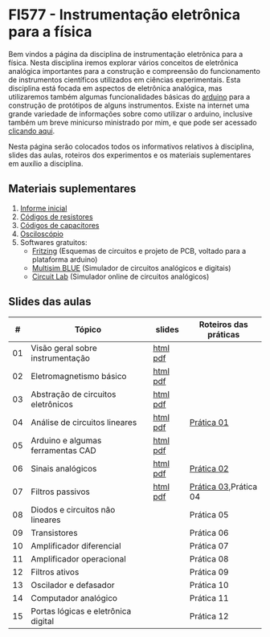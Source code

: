 # FI577 - Instrumentação eletrônica para a física

Bem vindos a página da disciplina de instrumentação eletrônica para a física. Nesta disciplina iremos explorar vários conceitos de eletrônica analógica importantes para a construção e compreensão do funcionamento de instrumentos científicos utilizados em ciências experimentais. Esta disciplina está focada em aspectos de eletrônica analógica, mas utilizaremos também algumas funcionalidades básicas do [arduino](http://www.arduino.cc) para a construção de protótipos de alguns instrumentos. Existe na internet uma grande variedade de informações sobre como utilizar o arduino, inclusive também um breve minicurso ministrado por mim, e que pode ser acessado [clicando aqui](minicurso_arduino.html).

Nesta página serão colocados todos os informativos relativos à disciplina, slides das aulas, roteiros dos experimentos e os materiais suplementares em auxílio a disciplina.

## Materiais suplementares

1. [Informe inicial](https://www.dropbox.com/s/0opfomssomraefd/informe_inicial.pdf?dl=0)
2. [Códigos de resistores](https://www.dropbox.com/s/7tp49dwx68755qn/resistores.pdf?dl=0)
3. [Códigos de capacitores](https://www.dropbox.com/s/484ycuat1s8cm5d/capacitores.pdf?dl=0)
4. [Osciloscópio](https://www.dropbox.com/s/27jkhdf64go2dct/osciloscopio.pdf?dl=0)
5. Softwares gratuitos:
    * [Fritzing](http://www.fritzing.org) (Esquemas de circuitos e projeto de PCB, voltado para a plataforma arduino)
    * [Multisim BLUE](http://br.mouser.com/MultiSimBlue/) (Simulador de circuitos analógicos e digitais)
    * [Circuit Lab](https://www.circuitlab.com/) (Simulador online de circuitos analógicos)

## Slides das aulas

| #  | Tópico                              | slides                          | Roteiros das práticas            |
|----|-------------------------------------|---------------------------------|----------------------------------|
| 01 | Visão geral sobre instrumentação    | [html][s01-html] [pdf][s01-pdf] |                                  |
| 02 | Eletromagnetismo básico             | [html][s02-html] [pdf][s02-pdf] |                                  |
| 03 | Abstração de circuitos eletrônicos  | [html][s03-html] [pdf][s03-pdf] |                                  |
| 04 | Análise de circuitos lineares       | [html][s04-html] [pdf][s04-pdf] | [Prática 01][p01-pdf]            |
| 05 | Arduino e algumas ferramentas CAD   | [html][s05-html] [pdf][s05-pdf] |                                  |
| 06 | Sinais analógicos                   | [html][s06-html] [pdf][s06-pdf] | [Prática 02][p02-pdf]            |
| 07 | Filtros passivos                    | [html][s07-html] [pdf][s07-pdf] | [Prática 03][p03-pdf],Prática 04 |
| 08 | Diodos e circuitos não lineares     |                                 | Prática 05                       |
| 09 | Transistores                        |                                 | Prática 06                       |
| 10 | Amplificador diferencial            |                                 | Prática 07                       |
| 11 | Amplificador operacional            |                                 | Prática 08                       |
| 12 | Filtros ativos                      |                                 | Prática 09                       |
| 13 | Oscilador e defasador               |                                 | Prática 10                       |
| 14 | Computador analógico                |                                 | Prática 11                       |
| 15 | Portas lógicas e eletrônica digital |                                 | Prática 12                       |


[s01-html]: instrumentacao_fisica/capitulo_1.html
[s01-pdf]: https://www.dropbox.com/s/tumckbsmkx06uwn/capitulo_1.pdf?dl=0
[s02-html]: instrumentacao_fisica/capitulo_2.html
[s02-pdf]: https://www.dropbox.com/s/c8ir438wg78tosy/capitulo_2.pdf?dl=0
[s03-html]: instrumentacao_fisica/capitulo_3.html
[s03-pdf]: https://www.dropbox.com/s/dqiccx40wuluv6k/capitulo_3.pdf?dl=0
[s04-html]: instrumentacao_fisica/capitulo_4.html
[s04-pdf]: https://www.dropbox.com/s/ya5svg2ek802l35/capitulo_4.pdf?dl=0
[s05-html]: instrumentacao_fisica/capitulo_5.html
[s05-pdf]: https://www.dropbox.com/s/aw6rady7hzqwet8/capitulo_5.pdf?dl=0
[s06-html]: instrumentacao_fisica/capitulo_6.html
[s06-pdf]: #
[s07-html]: instrumentacao_fisica/capitulo_7.html
[s07-pdf]: #


[p01-pdf]: https://www.dropbox.com/s/3pfmhemipys4nqh/pratica_1.pdf?dl=0
[p02-pdf]: https://www.dropbox.com/s/3gx5mcg7ue63gy4/pratica_2.pdf?dl=0
[p03-pdf]: https://www.dropbox.com/s/37q855js78buat4/pratica_3.pdf?dl=0

